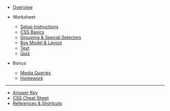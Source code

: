 - [Overview](/css/)

- Worksheet

  - [Setup Instructions](/css/setup/)
  - [CSS Basics](/css/ws1-css-basics/)
  - [Grouping & Special Selectors](/css/ws2-grouping-selectors/)
  - [Box Model & Layout](/css/ws3-box-model-layout/)
  - [Text](/css/ws4-text/)
  - [Quiz](/css/quiz.md)

- Bonus
  - [Media Queries](/css/homework/media-query.md)
  - [Homework](/css/homework/homework.md)

---

- [Answer Key](/css/answer-key.md)
- [CSS Cheat Sheet](/css/references/css_cheat_sheet.md)
- [References & Shortcuts](/css/references/)
